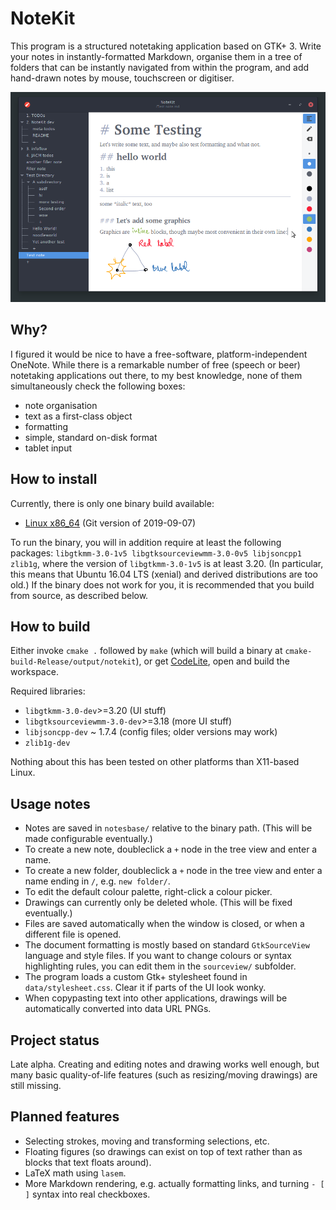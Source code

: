 # NoteKit
This program is a structured notetaking application based on GTK+ 3. Write your notes in instantly-formatted Markdown, organise them in a tree of folders that can be instantly navigated from within the program, and add hand-drawn notes by mouse, touchscreen or digitiser.

![Screenshot](/screenshots/notekit-example.png?raw=true)
## Why?
I figured it would be nice to have a free-software, platform-independent OneNote. While there is a remarkable number of free (speech or beer) notetaking applications out there, to my best knowledge, none of them simultaneously check the following boxes:

* note organisation
* text as a first-class object
* formatting
* simple, standard on-disk format
* tablet input

## How to install

Currently, there is only one binary build available:

* [Linux x86_64](http://twilightro.kafuka.org/%7Eblackhole89/files/notekit-20190907.tar.gz) (Git version of 2019-09-07)

To run the binary, you will in addition require at least the following packages: `libgtkmm-3.0-1v5 libgtksourceviewmm-3.0-0v5 libjsoncpp1 zlib1g`, where the version of `libgtkmm-3.0-1v5` is at least 3.20. (In particular, this means that Ubuntu 16.04 LTS (xenial) and derived distributions are too old.) If the binary does not work for you, it is recommended that you build from source, as described below.

## How to build
Either invoke `cmake .` followed by `make` (which will build a binary at `cmake-build-Release/output/notekit`), or get [CodeLite](https://codelite.org/), open and build the workspace.

Required libraries:

* `libgtkmm-3.0-dev`>=3.20 (UI stuff)
* `libgtksourceviewmm-3.0-dev`>=3.18 (more UI stuff)
* `libjsoncpp-dev` ~ 1.7.4 (config files; older versions may work)
* `zlib1g-dev`

Nothing about this has been tested on other platforms than X11-based Linux.
## Usage notes
* Notes are saved in `notesbase/` relative to the binary path. (This will be made configurable eventually.)
* To create a new note, doubleclick a `+` node in the tree view and enter a name.
* To create a new folder, doubleclick a `+` node in the tree view and enter a name ending in `/`, e.g. `new folder/`.
* To edit the default colour palette, right-click a colour picker.
* Drawings can currently only be deleted whole. (This will be fixed eventually.)
* Files are saved automatically when the window is closed, or when a different file is opened.
* The document formatting is mostly based on standard `GtkSourceView` language and style files. If you want to change colours or syntax highlighting rules, you can edit them in the `sourceview/` subfolder.
* The program loads a custom Gtk+ stylesheet found in `data/stylesheet.css`. Clear it if parts of the UI look wonky.
* When copypasting text into other applications, drawings will be automatically converted into data URL PNGs.

## Project status
Late alpha. Creating and editing notes and drawing works well enough, but many basic quality-of-life features (such as resizing/moving drawings) are still missing.

## Planned features
* Selecting strokes, moving and transforming selections, etc.
* Floating figures (so drawings can exist on top of text rather than as blocks that text floats around).
* LaTeX math using `lasem`.
* More Markdown rendering, e.g. actually formatting links, and turning `- [ ]` syntax into real checkboxes.

